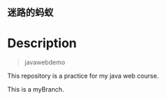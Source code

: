迷路的蚂蚁
---
# Description
> javawebdemo

This repository is a practice for my  java web course.

This is a myBranch.
